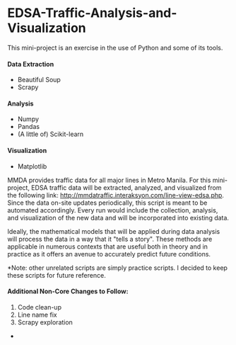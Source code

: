 # EDSA-Traffic-Analysis-and-Visualization

This mini-project is an exercise in the use of Python and some of its tools.

#### Data Extraction
  * Beautiful Soup
  * Scrapy
#### Analysis
  * Numpy
  * Pandas
  * (A little of) Scikit-learn
#### Visualization
  * Matplotlib

MMDA provides traffic data for all major lines in Metro Manila. For this mini-project, EDSA traffic data will be extracted, analyzed, and visualized from the following link: http://mmdatraffic.interaksyon.com/line-view-edsa.php. Since the data on-site updates periodically, this script is meant to be automated accordingly. Every run would include the collection, analysis, and visualization of the new data and will be incorporated into existing data.

Ideally, the mathematical models that will be applied during data analysis will process the data in a way that it "tells a story". These methods are applicable in numerous contexts that are useful both in theory and in practice as it offers an avenue to accurately predict future conditions. 
  
*Note: other unrelated scripts are simply practice scripts. I decided to keep these scripts for future reference.
#### Additional Non-Core Changes to Follow: 
1. Code clean-up 
2. Line name fix
3. Scrapy exploration
*
